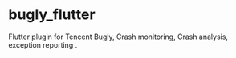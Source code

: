 # bugly_flutter
Flutter plugin for Tencent Bugly, Crash monitoring, Crash analysis, exception reporting .
